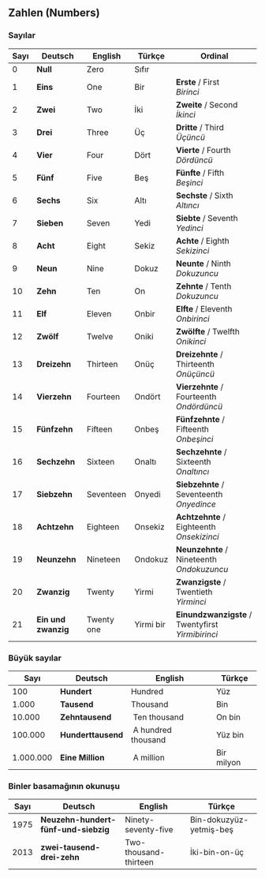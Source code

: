 ## Zahlen (Numbers)
### Sayılar

Sayı | Deutsch | English | Türkçe | Ordinal
--- | --- | --- | --- | ---
0 | **Null** | Zero | Sıfır | 
1 | **Eins** | One | Bir | **Erste** / First<br>_Birinci_
2 | **Zwei** | Two | İki | **Zweite** / Second<br>_İkinci_
3 | **Drei** | Three | Üç | **Dritte** / Third<br>_Üçüncü_
4 | **Vier** | Four | Dört | **Vierte** / Fourth<br>_Dördüncü_
5 | **Fünf** | Five | Beş | **Fünfte** / Fifth<br>_Beşinci_
6 | **Sechs** | Six | Altı | **Sechste** / Sixth<br>_Altıncı_
7 | **Sieben** | Seven | Yedi | **Siebte** / Seventh<br>_Yedinci_
8 | **Acht** | Eight | Sekiz | **Achte** / Eighth<br>_Sekizinci_
9 | **Neun** | Nine | Dokuz | **Neunte** / Ninth<br>_Dokuzuncu_
10 | **Zehn** | Ten | On | **Zehnte** / Tenth<br>_Dokuzuncu_
11 | **Elf** | Eleven | Onbir | **Elfte** / Eleventh<br>_Onbirinci_
12 | **Zwölf** | Twelve | Oniki | **Zwölfte** / Twelfth<br>_Onikinci_
13 | **Dreizehn** | Thirteen | Onüç | **Dreizehnte** / Thirteenth<br>_Onüçüncü_
14 | **Vierzehn** | Fourteen | Ondört | **Vierzehnte** / Fourteenth<br>_Ondördüncü_
15 | **Fünfzehn** | Fifteen | Onbeş | **Fünfzehnte** / Fifteenth<br>_Onbeşinci_
16 | **Sechzehn** | Sixteen | Onaltı | **Sechzehnte** / Sixteenth<br>_Onaltıncı_
17 | **Siebzehn** | Seventeen | Onyedi | **Siebzehnte** / Seventeenth<br>_Onyedince_
18 | **Achtzehn** | Eighteen | Onsekiz | **Achtzehnte** / Eighteenth<br>_Onsekizinci_
19 | **Neunzehn** | Nineteen | Ondokuz | **Neunzehnte** / Nineteenth<br>_Ondokuzuncu_
20 | **Zwanzig** | Twenty | Yirmi | **Zwanzigste** / Twentieth<br>_Yirminci_
21 | **Ein und zwanzig** | Twenty one | Yirmi bir | **Einundzwanzigste** / Twentyfirst <br>_Yirmibirinci_


### Büyük sayılar
Sayı | Deutsch | English | Türkçe
--- | --- | --- | ---
100 | **Hundert** | Hundred | Yüz
1.000 | **Tausend** | Thousand | Bin
10.000 | **Zehntausend** | Ten thousand | On bin
100.000 | **Hunderttausend** | A hundred thousand | Yüz bin
1.000.000 | **Eine Million** | A million | Bir milyon


### Binler basamağının okunuşu

Sayı | Deutsch | English | Türkçe
--- | --- | --- | ---
1975 | **Neuzehn-hundert-fünf-und-siebzig** | Ninety-seventy-five | Bin-dokuzyüz-yetmiş-beş
2013 | **zwei-tausend-drei-zehn** | Two-thousand-thirteen | İki-bin-on-üç